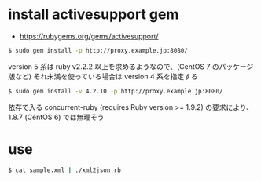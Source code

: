 # install activesupport gem

 * https://rubygems.org/gems/activesupport/

```sh
$ sudo gem install -p http://proxy.example.jp:8080/
```

version 5 系は ruby v2.2.2 以上を求めるようなので、(CentOS 7 のパッケージ版など) それ未満を使っている場合は version 4 系を指定する

```sh
$ sudo gem install -v 4.2.10 -p http://proxy.example.jp:8080/
```

依存で入る concurrent-ruby (requires Ruby version >= 1.9.2) の要求により、1.8.7 (CentOS 6) では無理そう

# use

```sh
$ cat sample.xml | ./xml2json.rb
```

